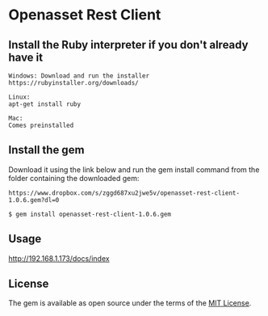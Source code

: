 # Openasset Rest Client

## Install the Ruby interpreter if you don't already have it

    Windows: Download and run the installer
    https://rubyinstaller.org/downloads/
    
    Linux:
    apt-get install ruby
    
    Mac:
    Comes preinstalled
    
## Install the gem

Download it using the link below and run the gem install command from the folder containing the downloaded gem:

    https://www.dropbox.com/s/zggd687xu2jwe5v/openasset-rest-client-1.0.6.gem?dl=0
    
    $ gem install openasset-rest-client-1.0.6.gem

## Usage

http://192.168.1.173/docs/index


## License

The gem is available as open source under the terms of the [MIT License](http://opensource.org/licenses/MIT).

